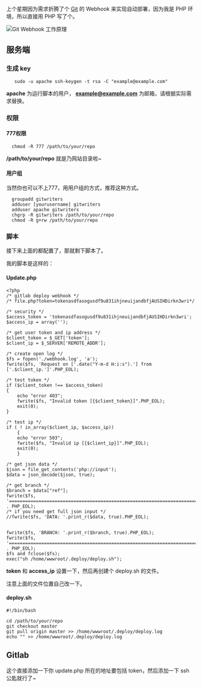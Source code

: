 上个星期因为需求折腾了个 [Git](http://en.wikipedia.org/wiki/Git_%28software%29) 的 Webhook 来实现自动部署，因为我是 PHP 环境，所以直接用 PHP 写了个。

![Git Webhook 工作原理](https://hime.io/images/2015/03/14/1290128163559516.png)

## 服务端
### 生成 key
```
   sudo -u apache ssh-keygen -t rsa -C "example@example.com"
```
**apache** 为运行脚本的用户， **example@example.com** 为邮箱，请根据实际需求替换。

### 权限
#### 777权限
```
  chmod -R 777 /path/to/your/repo
```
**/path/to/your/repo** 就是乃网站目录啦~
#### 用户组
当然你也可以不上777，用用户组的方式，推荐这种方式。
```
  groupadd gitwriters
  adduser [yourusername] gitwriters
  adduser apache gitwriters
  chgrp -R gitwriters /path/to/your/repo
  chmod -R g+rw /path/to/your/repo
```

### 脚本
接下来上面的都配置了，那就剩下脚本了。

我的脚本是这样的：
#### Update.php
```
<?php
/* gitlab deploy webhook */
/* file.php?token=tokenasdfasogusdf9u831ihjneuijandbfjAUSIHDirkn3wri*/

/* security */
$access_token = 'tokenasdfasogusdf9u831ihjneuijandbfjAUSIHDirkn3wri';
$access_ip = array('');

/* get user token and ip address */
$client_token = $_GET['token'];
$client_ip = $_SERVER['REMOTE_ADDR'];

/* create open log */
$fs = fopen('./webhook.log', 'a');
fwrite($fs, 'Request on ['.date("Y-m-d H:i:s").'] from ['.$client_ip.']'.PHP_EOL);

/* test token */
if ($client_token !== $access_token)
{
    echo "error 403";
    fwrite($fs, "Invalid token [{$client_token}]".PHP_EOL);
    exit(0);
}

/* test ip */
if ( ! in_array($client_ip, $access_ip))
	{
    echo "error 503";
    fwrite($fs, "Invalid ip [{$client_ip}]".PHP_EOL);
    exit(0);
	}

/* get json data */
$json = file_get_contents('php://input');
$data = json_decode($json, true);

/* get branch */
$branch = $data["ref"];
fwrite($fs, '=======================================================================' . PHP_EOL);
/* if you need get full json input */
//fwrite($fs, 'DATA: '.print_r($data, true).PHP_EOL);


fwrite($fs, 'BRANCH: '.print_r($branch, true).PHP_EOL);
fwrite($fs, '=======================================================================' . PHP_EOL);
$fs and fclose($fs);
exec("sh /home/wwwroot/.deploy/deploy.sh");
```

**token** 和 **access_ip** 设置一下，然后再创建个 deploy.sh 的文件。

注意上面的文件位置自己改一下。

#### deploy.sh
```
#!/bin/bash

cd /path/to/your/repo
git checkout master
git pull origin master >> /home/wwwroot/.deploy/deploy.log
echo "" >> /home/wwwroot/.deploy/deploy.log
```

## Gitlab
这个直接添加一下你 update.php 所在的地址要包括 token，然后添加一下 ssh 公匙就行了~
